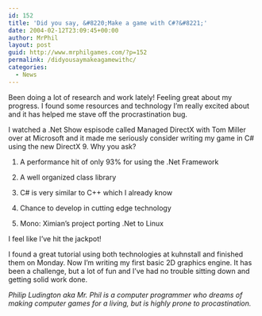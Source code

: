 ```yaml
---
id: 152
title: 'Did you say, &#8220;Make a game with C#?&#8221;'
date: 2004-02-12T23:09:45+00:00
author: MrPhil
layout: post
guid: http://www.mrphilgames.com/?p=152
permalink: /didyousaymakeagamewithc/
categories:
  - News
---
```

Been doing a lot of research and work lately! Feeling great about my progress. I found some resources and technology I’m really excited about and it has helped me stave off the procrastination bug.

I watched a .Net Show espisode called Managed DirectX with Tom Miller over at Microsoft and it made me seriously consider writing my game in C# using the new DirectX 9. Why you ask?

1. A performance hit of only 93% for using the .Net Framework
  
2. A well organized class library
  
3. C# is very similar to C++ which I already know
  
4. Chance to develop in cutting edge technology
  
5. Mono: Ximian’s project porting .Net to Linux

I feel like I’ve hit the jackpot!

I found a great tutorial using both technologies at kuhnstall and finished them on Monday. Now I’m writing my first basic 2D graphics engine. It has been a challenge, but a lot of fun and I’ve had no trouble sitting down and getting solid work done.

_Philip Ludington aka Mr. Phil is a computer programmer who dreams of making computer games for a living, but is highly prone to procastination._